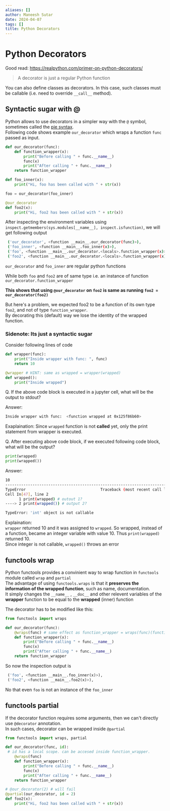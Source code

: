```yaml
---
aliases: []
author: Maneesh Sutar
date: 2024-04-07
tags: []
title: Python Decorators
---
```


# Python Decorators

Good read: <https://realpython.com/primer-on-python-decorators/>

 > 
 > A decorator is just a regular Python function

You can also define classes as decorators. In this case, such classes must be callable (i.e. need to override `__call__` method).

## Syntactic sugar with @

Python allows to use decorators in a simpler way with the `@` symbol, sometimes called the [pie syntax](https://www.python.org/dev/peps/pep-0318/#background).  
Following code shows example `our_decorator` which wraps a function `func` passed as input.

````python
def our_decorator(func):
    def function_wrapper(x):
        print("Before calling " + func.__name__)
        func(x)
        print("After calling " + func.__name__)
    return function_wrapper

def foo_inner(x):
    print("Hi, foo has been called with " + str(x))

foo = our_decorator(foo_inner)

@our_decorator
def foo2(x):
    print("Hi, foo2 has been called with " + str(x))
````

After inspecting the environment variables using `inspect.getmembers(sys.modules[__name__], inspect.isfunction)`, we will get following output

````bash
 ('our_decorator', <function __main__.our_decorator(func)>),
 ('foo_inner', <function __main__.foo_inner(x)>),
 ('foo', <function __main__.our_decorator.<locals>.function_wrapper(x)>),
 ('foo2', <function __main__.our_decorator.<locals>.function_wrapper(x)>),
````

`our_decorator` and  `foo_inner` are regular python functions

While both `foo` and `foo2` are of same type i.e. an instance of function  `our_decorator.function_wrapper`

**This shows that using `@our_decorator` on `foo2` is same as running `foo2 = our_decorator(foo2)`**

But here's a problem, we expected foo2 to be a function of its own type `foo2`, and not of type `function_wrapper`.  
By decorating this (default) way we lose the identity of the wrapped function.

### Sidenote: Its just a syntactic sugar

Consider following lines of code

````python
def wrapper(func):
    print("Inside wrapper with func: ", func)
    return 10 

@wrapper # HINT: same as wrapped = wrapper(wrapped)
def wrapped():
    print("Inside wrapped")
````

Q. If the above code block is executed in a jupyter cell, what will be the output to stdout?

Answer:

````bash
Inside wrapper with func:  <function wrapped at 0x125f86b60>
````

Exaplaination: Since `wrapped` function is not **called** yet, only the print statement from wrapper is executed.

Q. After executing above code block, if we executed following code block, what will be the output?

````python
print(wrapped) 
print(wrapped())
````

Answer:

````bash
10
---------------------------------------------------------------------------
TypeError                                 Traceback (most recent call last)
Cell In[47], line 2
      1 print(wrapped) # outout 1?  
----> 2 print(wrapped()) # output 2? 

TypeError: 'int' object is not callable
````

Explaination:  
`wrapper` returned 10 and it was assigned to `wrapped`. So wrapped, instead of a function, became an integer variable with value 10. Thus `print(wrapped)` returned 10.  
Since integer is not callable, `wrapped()` throws an error

## functools wrap

Python functools provides a convinient way to wrap function in `functools` module called `wrap` and `partial`  
The advantage of using `functools.wraps` is that it **preserves the information of the wrapped function**, such as name, documentation.  
It simply changes the `__name__` , `__doc__` and other relevent variables of the **wrapper** function to be equal to the **wrapped** (inner) function

The decorator has to be modified like this:

````python
from functools import wraps

def our_decorator(func):
    @wraps(func) # same effect as function_wrapper = wraps(func)(function_wrapper)
    def function_wrapper(x):
        print("Before calling " + func.__name__)
        func(x)
        print("After calling " + func.__name__)
    return function_wrapper 
````

So now the inspection output is

````python
 ('foo', <function __main__.foo_inner(x)>),
 ('foo2', <function __main__.foo2(x)>),
````

No that even `foo` is not an instance of the `foo_inner`

## functools partial

If the decorator function requires some arguments, then we can't directly use `@decorator` annotation.  
In such cases, decorator can be wrapped inside `@partial`

````python
from functools import wraps, partial

def our_decorator(func, id):
 # id has a local scope. can be accesed inside function_wrapper.
    @wraps(func)
    def function_wrapper(x):
        print("Before calling " + func.__name__)
        func(x)
        print("After calling " + func.__name__)
    return function_wrapper

# @our_decorator(2) # will fail
@partial(our_decorator, id = 2)
def foo2(x):
    print("Hi, foo2 has been called with " + str(x))
````
